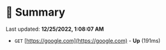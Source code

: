 # 📖 Summary
Last updated: **12/25/2022, 1:08:07 AM**

- `GET` [https://google.com](https://google.com) - **Up** (191ms)
